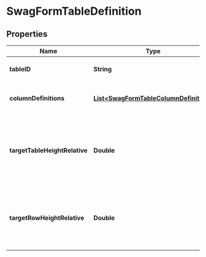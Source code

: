 
# SwagFormTableDefinition

## Properties
Name | Type | Description | Notes
------------ | ------------- | ------------- | -------------
**tableID** | **String** | Optional; the ID of the table |  [optional]
**columnDefinitions** | [**List&lt;SwagFormTableColumnDefinition&gt;**](SwagFormTableColumnDefinition.md) | Definition of the columns in the table |  [optional]
**targetTableHeightRelative** | **Double** | Optional - scale factor for target table height - relative to maximum height of headers of columns |  [optional]
**targetRowHeightRelative** | **Double** | Optional - scale factor for target row height - relative to height of column header |  [optional]



